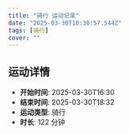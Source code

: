 ```yaml
---
title: "骑行 运动记录"
date: "2025-03-30T10:30:57.544Z"
tags: [骑行]
cover: ""
---
```

## 运动详情
- **开始时间**: 2025-03-30T16:30
- **结束时间**: 2025-03-30T18:32
- **运动类型**: 骑行
- **时长**: 122 分钟

